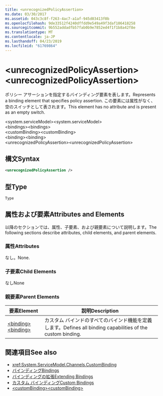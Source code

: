 ```yaml
---
title: <unrecognizedPolicyAssertion>
ms.date: 03/30/2017
ms.assetid: 043c3c8f-f263-4ac7-a1af-945d03413f0b
ms.openlocfilehash: 9de33512f4240dffdd9e549a49f3daf106418258
ms.sourcegitcommit: 9b552addadfb57fab0b9e7852ed4f1f1b8a42f8e
ms.translationtype: MT
ms.contentlocale: ja-JP
ms.lasthandoff: 04/23/2019
ms.locfileid: "61769864"
---
```

# <a name="unrecognizedpolicyassertion"></a><span data-ttu-id="0c999-101">\<unrecognizedPolicyAssertion></span><span class="sxs-lookup"><span data-stu-id="0c999-101">\<unrecognizedPolicyAssertion></span></span>
<span data-ttu-id="0c999-102">ポリシー アサーションを指定するバインディング要素を表します。</span><span class="sxs-lookup"><span data-stu-id="0c999-102">Represents a binding element that specifies policy assertion.</span></span> <span data-ttu-id="0c999-103">この要素には属性がなく、空のスイッチとして表されます。</span><span class="sxs-lookup"><span data-stu-id="0c999-103">This element has no attribute and is present as an empty switch.</span></span>  
  
 <span data-ttu-id="0c999-104">\<system.serviceModel></span><span class="sxs-lookup"><span data-stu-id="0c999-104">\<system.serviceModel></span></span>  
<span data-ttu-id="0c999-105">\<bindings></span><span class="sxs-lookup"><span data-stu-id="0c999-105">\<bindings></span></span>  
<span data-ttu-id="0c999-106">\<customBinding></span><span class="sxs-lookup"><span data-stu-id="0c999-106">\<customBinding></span></span>  
<span data-ttu-id="0c999-107">\<binding></span><span class="sxs-lookup"><span data-stu-id="0c999-107">\<binding></span></span>  
<span data-ttu-id="0c999-108">\<unrecognizedPolicyAssertion></span><span class="sxs-lookup"><span data-stu-id="0c999-108">\<unrecognizedPolicyAssertion></span></span>  
  
## <a name="syntax"></a><span data-ttu-id="0c999-109">構文</span><span class="sxs-lookup"><span data-stu-id="0c999-109">Syntax</span></span>  
  
```xml  
<unrecognizedPolicyAssertion />
```  
  
## <a name="type"></a><span data-ttu-id="0c999-110">型</span><span class="sxs-lookup"><span data-stu-id="0c999-110">Type</span></span>  
 `Type`  
  
## <a name="attributes-and-elements"></a><span data-ttu-id="0c999-111">属性および要素</span><span class="sxs-lookup"><span data-stu-id="0c999-111">Attributes and Elements</span></span>  
 <span data-ttu-id="0c999-112">以降のセクションでは、属性、子要素、および親要素について説明します。</span><span class="sxs-lookup"><span data-stu-id="0c999-112">The following sections describe attributes, child elements, and parent elements.</span></span>  
  
### <a name="attributes"></a><span data-ttu-id="0c999-113">属性</span><span class="sxs-lookup"><span data-stu-id="0c999-113">Attributes</span></span>  
 <span data-ttu-id="0c999-114">なし。</span><span class="sxs-lookup"><span data-stu-id="0c999-114">None.</span></span>  
  
### <a name="child-elements"></a><span data-ttu-id="0c999-115">子要素</span><span class="sxs-lookup"><span data-stu-id="0c999-115">Child Elements</span></span>  
 <span data-ttu-id="0c999-116">なし</span><span class="sxs-lookup"><span data-stu-id="0c999-116">None</span></span>  
  
### <a name="parent-elements"></a><span data-ttu-id="0c999-117">親要素</span><span class="sxs-lookup"><span data-stu-id="0c999-117">Parent Elements</span></span>  
  
|<span data-ttu-id="0c999-118">要素</span><span class="sxs-lookup"><span data-stu-id="0c999-118">Element</span></span>|<span data-ttu-id="0c999-119">説明</span><span class="sxs-lookup"><span data-stu-id="0c999-119">Description</span></span>|  
|-------------|-----------------|  
|[<span data-ttu-id="0c999-120">\<binding></span><span class="sxs-lookup"><span data-stu-id="0c999-120">\<binding></span></span>](../../../../../docs/framework/misc/binding.md)|<span data-ttu-id="0c999-121">カスタム バインドのすべてのバインド機能を定義します。</span><span class="sxs-lookup"><span data-stu-id="0c999-121">Defines all binding capabilities of the custom binding.</span></span>|  
  
## <a name="see-also"></a><span data-ttu-id="0c999-122">関連項目</span><span class="sxs-lookup"><span data-stu-id="0c999-122">See also</span></span>

- <xref:System.ServiceModel.Channels.CustomBinding>
- [<span data-ttu-id="0c999-123">バインディング</span><span class="sxs-lookup"><span data-stu-id="0c999-123">Bindings</span></span>](../../../../../docs/framework/wcf/bindings.md)
- [<span data-ttu-id="0c999-124">バインディングの拡張</span><span class="sxs-lookup"><span data-stu-id="0c999-124">Extending Bindings</span></span>](../../../../../docs/framework/wcf/extending/extending-bindings.md)
- [<span data-ttu-id="0c999-125">カスタム バインディング</span><span class="sxs-lookup"><span data-stu-id="0c999-125">Custom Bindings</span></span>](../../../../../docs/framework/wcf/extending/custom-bindings.md)
- [<span data-ttu-id="0c999-126">\<customBinding></span><span class="sxs-lookup"><span data-stu-id="0c999-126">\<customBinding></span></span>](../../../../../docs/framework/configure-apps/file-schema/wcf/custombinding.md)

